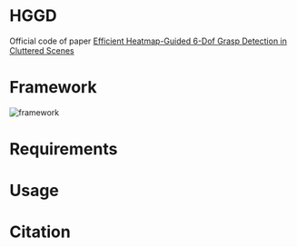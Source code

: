 # HGGD

Official code of paper [Efficient Heatmap-Guided 6-Dof Grasp Detection in Cluttered Scenes](https://ieeexplore.ieee.org/document/10168242)

# Framework

![framework](./figures/framework.jpg)

# Requirements

# Usage

# Citation
